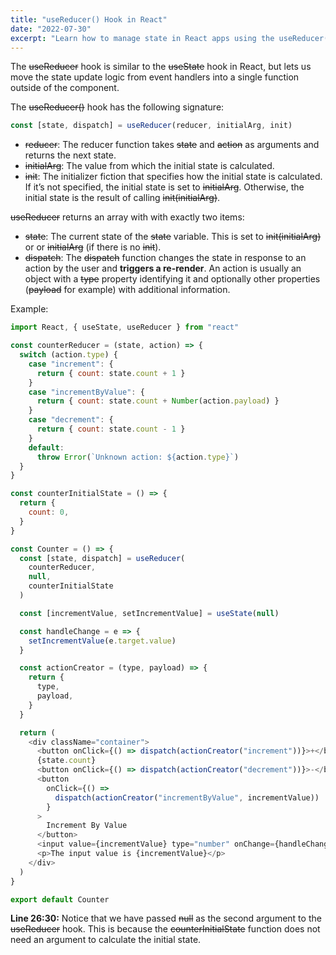 ```yaml
---
title: "useReducer() Hook in React"
date: "2022-07-30"
excerpt: "Learn how to manage state in React apps using the useReducer() hook."
---
```


The ~~useReducer~~ hook is similar to the ~~useState~~ hook in React, but lets us move the state update logic from event handlers into a single function outside of the component.

The ~~useReducer()~~ hook has the following signature:

```js {numberLines}
const [state, dispatch] = useReducer(reducer, initialArg, init)
```

- ~~reducer~~: The reducer function takes ~~state~~ and ~~action~~ as arguments and returns the next state.
- ~~initialArg~~: The value from which the initial state is calculated.
- ~~init~~: The initializer fiction that specifies how the initial state is calculated. If it’s not specified, the initial state is set to ~~initialArg~~. Otherwise, the initial state is the result of calling ~~init(initialArg)~~.

~~useReducer~~ returns an array with with exactly two items:

- ~~state~~: The current state of the ~~state~~ variable. This is set to ~~init(initialArg)~~ or or ~~initialArg~~ (if there is no ~~init~~).
- ~~dispatch~~: The ~~dispatch~~ function changes the state in response to an action by the user and **triggers a re-render**. An action is usually an object with a ~~type~~ property identifying it and optionally other properties (~~payload~~ for example) with additional information.

Example:

```js {numberLines, 26-30}
import React, { useState, useReducer } from "react"

const counterReducer = (state, action) => {
  switch (action.type) {
    case "increment": {
      return { count: state.count + 1 }
    }
    case "incrementByValue": {
      return { count: state.count + Number(action.payload) }
    }
    case "decrement": {
      return { count: state.count - 1 }
    }
    default:
      throw Error(`Unknown action: ${action.type}`)
  }
}

const counterInitialState = () => {
  return {
    count: 0,
  }
}

const Counter = () => {
  const [state, dispatch] = useReducer(
    counterReducer,
    null,
    counterInitialState
  )

  const [incrementValue, setIncrementValue] = useState(null)

  const handleChange = e => {
    setIncrementValue(e.target.value)
  }

  const actionCreator = (type, payload) => {
    return {
      type,
      payload,
    }
  }

  return (
    <div className="container">
      <button onClick={() => dispatch(actionCreator("increment"))}>+</button>
      {state.count}
      <button onClick={() => dispatch(actionCreator("decrement"))}>-</button>
      <button
        onClick={() =>
          dispatch(actionCreator("incrementByValue", incrementValue))
        }
      >
        Increment By Value
      </button>
      <input value={incrementValue} type="number" onChange={handleChange} />
      <p>The input value is {incrementValue}</p>
    </div>
  )
}

export default Counter
```

**Line 26:30:** Notice that we have passed ~~null~~ as the second argument to the ~~useReducer~~ hook. This is because the ~~counterInitialState~~ function does not need an argument to calculate the initial state.
